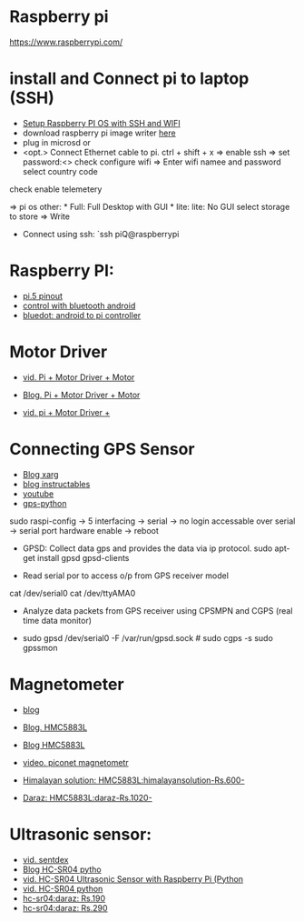 # Raspberry pi
https://www.raspberrypi.com/

# install and Connect pi to laptop (SSH)
* [Setup Raspberry PI OS with SSH and WIFI ](https://www.youtube.com/watch?v=nZyyfJYOhbM)
* download raspberry pi image writer [here](https://www.raspberrypi.com/software/)
* plug in microsd or 
* <opt.> Connect Ethernet cable to pi.
ctrl + shift + x => enable ssh => set password:<> 
check configure wifi => Enter wifi namee and password
select country code

<default> check enable telemetery

=> pi os other:
	* Full: Full Desktop with GUI
	* lite: lite: No GUI
select storage to store => Write

* Connect using ssh:
`ssh piQ@raspberrypi	<where raspberrypi is hostname>
<enter the password>


# Raspberry PI:
* [pi.5 pinout](https://vilros.com/pages/raspberry-pi-5-pinout)
* [control with bluetooth android](https://forums.raspberrypi.com/viewtopic.php?t=245587)
* [bluedot: android to pi controller](https://bluedot.readthedocs.io/en/latest/)

# Motor Driver
* [vid. Pi + Motor Driver + Motor](https://www.collvy.com/blog/controlling-dc-motor-with-raspberry-pi)
* [Blog. Pi + Motor Driver + Motor](https://www.collvy.com/blog/controlling-dc-motor-with-raspberry-pi)

* [vid. pi + Motor Driver + ](https://www.youtube.com/watch?v=-PCuDnpgiew)


# Connecting GPS Sensor
* [Blog xarg](https://www.xarg.org/2016/06/neo6mv2-gps-module-with-raspberry-pi/)
* [blog instructables](https://www.instructables.com/Raspberry-Pi-the-Neo-6M-GPS/)
* [youtube](https://www.youtube.com/watch?v=R-6PqdmiBPE)
* [gps-python](https://forums.raspberrypi.com/viewtopic.php?t=244020)

sudo raspi-config -> 5 interfacing -> serial -> no login accessable over serial -> serial port hardware enable -> reboot

* GPSD: Collect data gps and provides the data via ip protocol.
sudo apt-get install gpsd gpsd-clients

* Read serial por to access o/p from GPS receiver model

cat /dev/serial0	<you will see the data>
cat /dev/ttyAMA0	<older version of pi>

* Analyze data packets from GPS receiver using CPSMPN and CGPS (real time data monitor)

* sudo gpsd /dev/serial0 -F /var/run/gpsd.sock	# <redirect data from serial port to gpsd socket>
sudo cgps -s	<monitor using cgps>
sudo gpssmon	<monitor using gpsmon>







# Magnetometer
* [blog](https://peppe8o.com/magnetometer-with-raspberry-pi-computers-gy-271-hmc5883l-wiring-and-code/)
* [Blog. HMC5883L](https://www.instructables.com/Interfacing-Digital-Compass-HMC5883L-with-Raspberr/)
* [Blog HMC5883L](https://how2electronics.com/interfacing-hmc5883l-magnetometer-with-raspberry-pi/#:~:text=Upon%20integrating%20the%20HMC5883L%20magnetometer,degrees%20becomes%20a%20straightforward%20computation.)
* [video. piconet magnetometr](https://www.youtube.com/watch?v=mfqQAHXnZpA)

* [Himalayan solution: HMC5883L:himalayansolution-Rs.600-](https://himalayansolution.com/product/gy-271-digital-compass-module)
* [Daraz: HMC5883L:daraz-Rs.1020-](https://www.daraz.com.np/products/hmc5883l-triple-axis-compass-magnetometer-sensor-gy271-i115091197.html)




# Ultrasonic sensor:
* [vid. sentdex](https://www.youtube.com/watch?v=udu6i1I0mqQ)
* [Blog HC-SR04 pytho](https://randomnerdtutorials.com/micropython-hc-sr04-ultrasonic-esp32-esp8266/)
* [vid. HC-SR04 Ultrasonic Sensor with Raspberry Pi (Python](https://www.youtube.com/watch?v=JvQKZXCYMUM)
* [vid. HC-SR04 python](https://www.youtube.com/watch?v=lrC-o_YE9zI)
* [hc-sr04:daraz: Rs.190](https://himalayansolution.com/product/ultrasonic-sensor-hc-sr04)
* [hc-sr04:daraz: Rs.290](https://www.daraz.com.np/products/ultrasonic-sensor-hc-sr04-i103568524.html)
